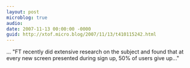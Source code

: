 ```yaml
---
layout: post
microblog: true
audio: 
date: 2007-11-13 00:00:00 -0000
guid: http://xtof.micro.blog/2007/11/13/t410115242.html
---
```

... "FT recently did extensive research on the subject and found that at every new screen presented during sign up, 50% of users give up..."
